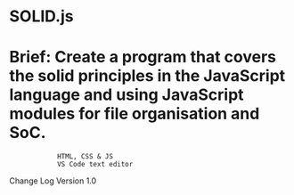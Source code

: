 # SOLID.js

# Brief: Create a program that covers the solid principles in the JavaScript language and using JavaScript modules for file organisation and SoC. 

                HTML, CSS & JS                               
                VS Code text editor

Change Log Version 1.0
